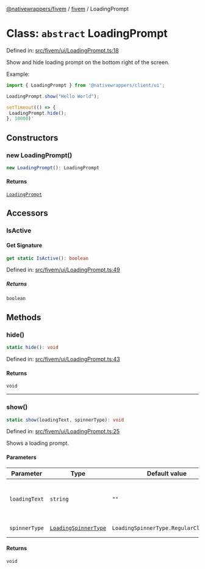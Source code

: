 [@nativewrappers/fivem](../../README.md) / [fivem](../README.md) / LoadingPrompt

# Class: `abstract` LoadingPrompt

Defined in: [src/fivem/ui/LoadingPrompt.ts:18](https://github.com/nativewrappers/fivem/blob/712f0bf92fff25cfcad1f759429c48668c195b4a/src/fivem/ui/LoadingPrompt.ts#L18)

Show and hide loading prompt on the bottom right of the screen.

Example:

```typescript
import { LoadingPrompt } from '@nativewrappers/client/ui';

LoadingPrompt.show("Hello World");

setTimeout(() => {
 LoadingPrompt.hide();
}, 10000)'
```

## Constructors

### new LoadingPrompt()

```ts
new LoadingPrompt(): LoadingPrompt
```

#### Returns

[`LoadingPrompt`](LoadingPrompt.md)

## Accessors

### IsActive

#### Get Signature

```ts
get static IsActive(): boolean
```

Defined in: [src/fivem/ui/LoadingPrompt.ts:49](https://github.com/nativewrappers/fivem/blob/712f0bf92fff25cfcad1f759429c48668c195b4a/src/fivem/ui/LoadingPrompt.ts#L49)

##### Returns

`boolean`

## Methods

### hide()

```ts
static hide(): void
```

Defined in: [src/fivem/ui/LoadingPrompt.ts:43](https://github.com/nativewrappers/fivem/blob/712f0bf92fff25cfcad1f759429c48668c195b4a/src/fivem/ui/LoadingPrompt.ts#L43)

#### Returns

`void`

***

### show()

```ts
static show(loadingText, spinnerType): void
```

Defined in: [src/fivem/ui/LoadingPrompt.ts:25](https://github.com/nativewrappers/fivem/blob/712f0bf92fff25cfcad1f759429c48668c195b4a/src/fivem/ui/LoadingPrompt.ts#L25)

Shows a loading prompt.

#### Parameters

| Parameter | Type | Default value | Description |
| ------ | ------ | ------ | ------ |
| `loadingText` | `string` | `""` | Text to be displayed inside loading prompt. |
| `spinnerType` | [`LoadingSpinnerType`](../enumerations/LoadingSpinnerType.md) | `LoadingSpinnerType.RegularClockwise` | Type of spinner. |

#### Returns

`void`
